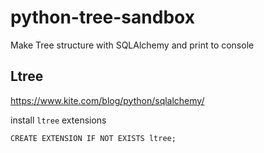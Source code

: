  # python-tree-sandbox
  
Make Tree structure with SQLAlchemy and print to console

## Ltree

https://www.kite.com/blog/python/sqlalchemy/

install `ltree` extensions

```
CREATE EXTENSION IF NOT EXISTS ltree;
```
